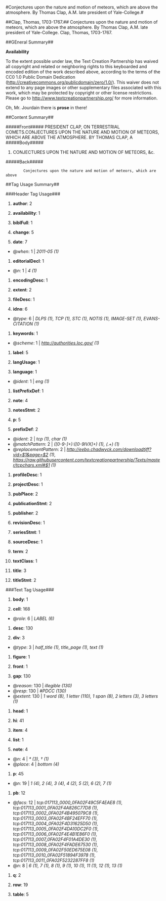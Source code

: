 
#Conjectures upon the nature and motion of meteors, which are above the atmosphere. By Thomas Clap, A.M. late president of Yale-College.#

##Clap, Thomas, 1703-1767.##
Conjectures upon the nature and motion of meteors, which are above the atmosphere. By Thomas Clap, A.M. late president of Yale-College.
Clap, Thomas, 1703-1767.

##GEneral Summary##

**Availability**

To the extent possible under law, the Text Creation Partnership has waived all copyright and related or neighboring rights to this keyboarded and encoded edition of the work described above, according to the terms of the CC0 1.0 Public Domain Dedication (http://creativecommons.org/publicdomain/zero/1.0/). This waiver does not extend to any page images or other supplementary files associated with this work, which may be protected by copyright or other license restrictions. Please go to http://www.textcreationpartnership.org/ for more information.

Oh, Mr. Jourdain there is **prose** in there! 


##Content Summary##

#####Front#####
PRESIDENT CLAP, ON TERRESTRIAL COMETS.CONJECTURES UPON THE NATURE AND MOTION OF METEORS, WHICH ARE ABOVE THE ATMOSPHERE. BY THOMAS CLAP, A
#####Body#####

1. CONJECTURES UPON THE NATURE AND MOTION OF METEORS, &c.

#####Back#####

   
      
         
            Conjectures upon the nature and motion of meteors, which are above
##Tag Usage Summary##

###Header Tag Usage###

1.  __author__: 2

1.  __availability__: 1

1.  __biblFull__: 1

1.  __change__: 5

1.  __date__: 7
  * @_when_: 1 | _2011-05 (1)_

1.  __editorialDecl__: 1
  * @_n_: 1 | _4 (1)_

1.  __encodingDesc__: 1

1.  __extent__: 2

1.  __fileDesc__: 1

1.  __idno__: 6
  * @_type_: 6 | _DLPS (1), TCP (1), STC (1), NOTIS (1), IMAGE-SET (1), EVANS-CITATION (1)_

1.  __keywords__: 1
  * @_scheme_: 1 | _http://authorities.loc.gov/ (1)_

1.  __label__: 5

1.  __langUsage__: 1

1.  __language__: 1
  * @_ident_: 1 | _eng (1)_

1.  __listPrefixDef__: 1

1.  __note__: 4

1.  __notesStmt__: 2

1.  __p__: 5

1.  __prefixDef__: 2
  * @_ident_: 2 | _tcp (1), char (1)_
  * @_matchPattern_: 2 | _([0-9\-]+):([0-9IVX]+) (1), (.+) (1)_
  * @_replacementPattern_: 2 | _http://eebo.chadwyck.com/downloadtiff?vid=$1&page=$2 (1), https://raw.githubusercontent.com/textcreationpartnership/Texts/master/tcpchars.xml#$1 (1)_

1.  __profileDesc__: 1

1.  __projectDesc__: 1

1.  __pubPlace__: 2

1.  __publicationStmt__: 2

1.  __publisher__: 2

1.  __revisionDesc__: 1

1.  __seriesStmt__: 1

1.  __sourceDesc__: 1

1.  __term__: 2

1.  __textClass__: 1

1.  __title__: 3

1.  __titleStmt__: 2



###Text Tag Usage###

1.  __body__: 1

1.  __cell__: 168
  * @_role_: 6 | _LABEL (6)_

1.  __desc__: 130

1.  __div__: 3
  * @_type_: 3 | _half_title (1), title_page (1), text (1)_

1.  __figure__: 1

1.  __front__: 1

1.  __gap__: 130
  * @_reason_: 130 | _illegible (130)_
  * @_resp_: 130 | _#PDCC (130)_
  * @_extent_: 130 | _1 word (8), 1 letter (110), 1 span (8), 2 letters (3), 3 letters (1)_

1.  __head__: 1

1.  __hi__: 41

1.  __item__: 4

1.  __list__: 1

1.  __note__: 4
  * @_n_: 4 | _* (3), † (1)_
  * @_place_: 4 | _bottom (4)_

1.  __p__: 45
  * @_n_: 19 | _1 (4), 2 (4), 3 (4), 4 (2), 5 (2), 6 (2), 7 (1)_

1.  __pb__: 12
  * @_facs_: 12 | _tcp:017113_0000_0FA02F49C5F4EAE8 (1), tcp:017113_0001_0FA02F4A826C77D8 (1), tcp:017113_0002_0FA02F4B495079C8 (1), tcp:017113_0003_0FA02F4BF24EFF70 (1), tcp:017113_0004_0FA02F4D31625D50 (1), tcp:017113_0005_0FA02F4DA10DC2F0 (1), tcp:017113_0006_0FA02F4E4B1E86F0 (1), tcp:017113_0007_0FA02F4F01A4DE30 (1), tcp:017113_0008_0FA02F4FADE67530 (1), tcp:017113_0009_0FA02F50ED675E08 (1), tcp:017113_0010_0FA02F51894F3978 (1), tcp:017113_0011_0FA02F5232287FF8 (1)_
  * @_n_: 8 | _6 (1), 7 (1), 8 (1), 9 (1), 10 (1), 11 (1), 12 (1), 13 (1)_

1.  __q__: 2

1.  __row__: 19

1.  __table__: 5

